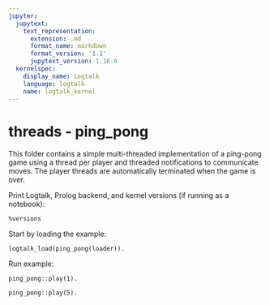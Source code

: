 ```yaml
---
jupyter:
  jupytext:
    text_representation:
      extension: .md
      format_name: markdown
      format_version: '1.1'
      jupytext_version: 1.16.6
  kernelspec:
    display_name: Logtalk
    language: logtalk
    name: logtalk_kernel
---
```


<!--
________________________________________________________________________

This file is part of Logtalk <https://logtalk.org/>  
SPDX-FileCopyrightText: 1998-2025 Paulo Moura <pmoura@logtalk.org>  
SPDX-License-Identifier: Apache-2.0

Licensed under the Apache License, Version 2.0 (the "License");
you may not use this file except in compliance with the License.
You may obtain a copy of the License at

    http://www.apache.org/licenses/LICENSE-2.0

Unless required by applicable law or agreed to in writing, software
distributed under the License is distributed on an "AS IS" BASIS,
WITHOUT WARRANTIES OR CONDITIONS OF ANY KIND, either express or implied.
See the License for the specific language governing permissions and
limitations under the License.
________________________________________________________________________
-->

# threads - ping_pong

This folder contains a simple multi-threaded implementation of a ping-pong
game using a thread per player and threaded notifications to communicate
moves. The player threads are automatically terminated when the game is over.

Print Logtalk, Prolog backend, and kernel versions (if running as a notebook):

```logtalk
%versions
```

Start by loading the example:

```logtalk
logtalk_load(ping_pong(loader)).
```

Run example:

```logtalk
ping_pong::play(1).
```

<!--
Ping ...
.... Pong
Game over!

true.
-->

```logtalk
ping_pong::play(5).
```

<!--
Ping ...
.... Pong
Ping ...
.... Pong
Ping ...
.... Pong
Ping ...
.... Pong
Ping ...
.... Pong
Game over!

true.
-->
